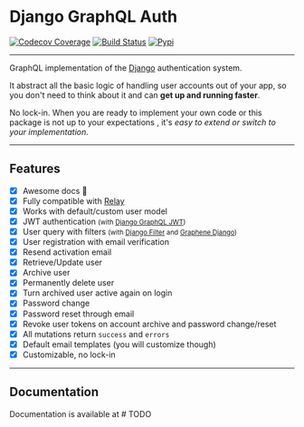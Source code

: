 # Django GraphQL Auth

[![Codecov Coverage](https://img.shields.io/codecov/c/github/pedrobern/django-graphql-auth/master.svg?style=flat-square)](https://codecov.io/gh/pedrobern/django-graphql-auth/)
[![Build Status](https://travis-ci.com/pedrobern/django-graphql-auth.svg?branch=master)](https://travis-ci.com/pedrobern/django-graphql-auth)
[![Pypi](https://img.shields.io/pypi/v/django-graphql-auth.svg)](https://pypi.org/project/django-graphql-auth/)

---

GraphQL implementation of the [Django](https://github.com/django/django)
authentication system.

It abstract all the basic logic of handling user accounts out of your app,
so you don't need to think about it and can **get up and running faster**.

No lock-in. When you are ready to implement your own code or this package
is not up to your expectations , it's *easy to extend or switch to
your implementation*.

---

## Features

* [x] Awesome docs :tada:
* [x] Fully compatible with [Relay](https://github.com/facebook/relay>)
* [x] Works with default/custom user model
* [x] JWT authentication <small>(with [Django GraphQL JWT](https://github.com/flavors/django-graphql-jwt>))</small>
* [x] User query with filters <small>(with [Django Filter](https://github.com/carltongibson/django-filter>) and [Graphene Django](https://github.com/graphql-python/graphene-django>))</small>
* [x] User registration with email verification
* [x] Resend activation email
* [x] Retrieve/Update user
* [x] Archive user
* [x] Permanently delete user
* [x] Turn archived user active again on login
* [x] Password change
* [x] Password reset through email
* [x] Revoke user tokens on account archive and password change/reset
* [x] All mutations return `success` and `errors`
* [x] Default email templates (you will customize though)
* [x] Customizable, no lock-in

---

## Documentation

Documentation is available at \# TODO
